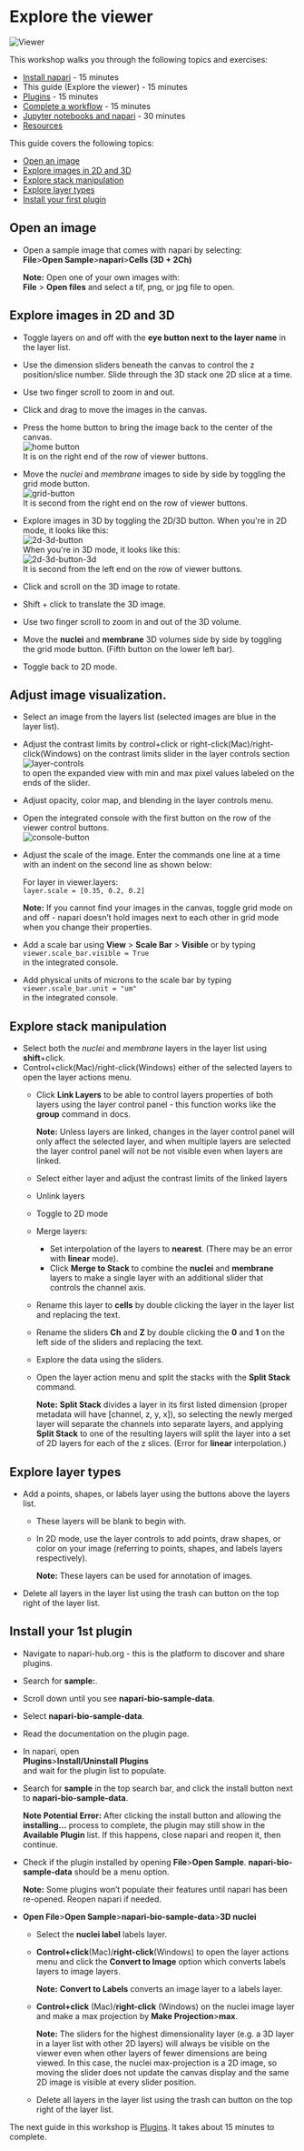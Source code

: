 # Explore the viewer

![Viewer](resources/viewer-with-arrows.png)  

This workshop walks you through the following topics and exercises: 

* [Install napari](intro-to-napari-workshop-guide-1-install-napari.md) - 15 minutes
* This guide (Explore the viewer) - 15 minutes 
* [Plugins](intro-to-napari-workshop-guide-3-plugins.md) - 15 minutes 
* [Complete a workflow](intro-to-napari-workshop-guide-4-complete-a-workflow.md) - 15 minutes 
* [Jupyter notebooks and napari](intro-to-napari-workshop-guide-5-jupyter-notebooks-and-jupyter-lab.md) - 30 minutes
* [Resources](intro-to-napari-workshop-guide-6-resources.md)

This guide covers the following topics:
* [Open an image](#open-an-image)
* [Explore images in 2D and 3D](#explore-images-in-2d-and-3d)  
* [Explore stack manipulation](#explore-stack-manipulation)  
* [Explore layer types](#explore-layer-types)  
* [Install your first plugin](#install-your-1st-plugin)

## Open an image    
  
* Open a sample image that comes with napari by selecting:  
**File**>**Open Sample**>**napari**>**Cells (3D + 2Ch)**  

   **Note:** Open one of your own images with:  
**File** > **Open files** and select a tif, png, or jpg file to open. 

## Explore images in 2D and 3D  

* Toggle layers on and off with the **eye button next to the layer name** in the layer list.  
* Use the dimension sliders beneath the canvas to  control the z position/slice number. Slide through the 3D stack one 2D slice at a time.  

* Use two finger scroll to zoom in and out.  

* Click and drag to move the images in the canvas.  

* Press the home button to bring the image back to the center of the canvas.  
![home button](resources/home-button.png)  
It is on the right end of the row of viewer buttons.  

* Move the _nuclei_ and _membrane_ images to side by side by toggling the grid mode button.  
![grid-button](resources/grid-button.png)  
It is second from the right end on the row of viewer buttons.  

* Explore images in 3D by toggling the 2D/3D button.  When you're in 2D mode, it looks like this:  
![2d-3d-button](resources/2d-3d-button-2d.png)  
When you're in 3D mode, it looks like this:  
![2d-3d-button-3d](resources/2d-3d-button-3d.png)  
It is second from the left end on the row of viewer buttons.   
* Click and scroll on the 3D image to rotate.	
* Shift + click to translate the 3D image.  
* Use two finger scroll to zoom in and out of the 3D volume. 
* Move the **nuclei** and **membrane** 3D volumes side by side by toggling the grid mode button. (Fifth button on the lower left bar).
* Toggle back to 2D mode.  
 
## Adjust image visualization.   
* Select an image from the layers list (selected images are blue in the layer list).  
* Adjust the contrast limits by control+click or right-click(Mac)/right-click(Windows) on the contrast limits slider in the layer controls section  
![layer-controls](resources/layer-controls.png)  
 to open the expanded view with min and max pixel values labeled on the ends of the slider.  
* Adjust opacity, color map, and blending  in the layer controls menu.  
* Open the integrated console with the first button on the row of the viewer control buttons.  
![console-button](resources/console-button.png)    
* Adjust the scale of the image. Enter the commands one line at a time with an indent on the second line as shown below: 

    For layer in viewer.layers:  
    ```layer.scale = [0.35, 0.2, 0.2]```

    **Note:** If you cannot find your images in the canvas, toggle grid mode on and off - napari doesn’t hold images next to each other in grid mode when you change their properties.  

* Add a scale bar using **View** > **Scale Bar** > **Visible** or by typing `viewer.scale_bar.visible = True`  
in the integrated console. 
* Add physical units of microns to the scale bar by typing `viewer.scale_bar.unit = "um"`  
in the integrated console.

## Explore stack manipulation  
* Select both the _nuclei_ and _membrane_ layers in the layer list using **shift**+click.  
* Control+click(Mac)/right-click(Windows) either of the selected layers to open the layer actions menu.  
    * Click **Link Layers** to be able to control layers properties of both layers using the layer control panel - this function works like the **group** command in docs.  

      **Note:** Unless layers are linked, changes in the layer control panel will only affect the selected layer, and when multiple layers are selected the layer control panel will not be not visible even when layers are linked.  

    * Select either layer and adjust the contrast limits of the linked layers  
    * Unlink layers  
    * Toggle to 2D mode  
    * Merge layers:	
        * Set interpolation of the layers to **nearest**. (There may be an error with **linear** mode).  
        * Click **Merge to Stack** to combine the **nuclei** and **membrane** layers to make a single layer with an additional slider that controls the channel axis.  
    * Rename this layer to **cells** by double clicking the layer in the layer list and replacing the text.  
    * Rename the sliders **Ch** and **Z** by double clicking the **0** and **1** on the left side of the sliders and replacing the text.  
    * Explore the data using the sliders.  
    * Open the layer action menu and split the stacks with the **Split Stack** command.  

         **Note:** **Split Stack** divides a layer in its first listed dimension (proper metadata will have [channel, z, y, x]), so selecting the newly merged layer will separate the channels into separate layers, and applying **Split Stack** to one of the resulting layers will split the layer into a set of 2D layers for each of the z slices. (Error for **linear** interpolation.)
         
## Explore layer types  
* Add a points, shapes, or labels layer using the buttons above the layers list.
    * These layers will be blank to begin with.  
    * In 2D mode, use the layer controls to add points, draw shapes, or color on your image (referring to points, shapes, and labels layers respectively).  

      **Note:** These layers can be used for annotation of images.  
* Delete all layers in the layer list using the trash can button on the top right of the layer list.  

## Install your 1st plugin  
* Navigate to napari-hub.org - this is the platform to discover and share plugins.  
* Search for **sample:**.
* Scroll down until you see **napari-bio-sample-data**.  
* Select **napari-bio-sample-data**.  
* Read the documentation on the plugin page.  
* In napari, open  
**Plugins**>**Install/Uninstall Plugins**   
and wait for the plugin list to populate.  
* Search for **sample** in the top search bar, and click the install button next to **napari-bio-sample-data**.  

    **Note Potential Error:** After clicking the install button and allowing the **installing…** process to complete, the plugin may still show in the **Available Plugin** list. If this happens, close napari and reopen it, then  continue.  

* Check if the plugin installed by opening **File**>**Open Sample**.  **napari-bio-sample-data** should be a menu option.  

    **Note:** Some plugins won’t populate their features until napari has been re-opened.  Reopen napari if needed.  
  
* **Open File**>**Open Sample**>**napari-bio-sample-data**>**3D nuclei**  
    * Select the **nuclei label** labels layer.
    * **Control+click**(Mac)/**right-click**(Windows) to open the layer actions menu and click the **Convert to Image** option which converts labels layers to image layers.  

       **Note:** **Convert to Labels** converts an image layer to a labels layer. 

    * **Control+click** (Mac)/**right-click** (Windows) on the nuclei image layer and make a max projection by **Make Projection**>**max**.  

       **Note:** The sliders for the highest dimensionality layer (e.g. a 3D layer in a layer list with other 2D layers) will always be visible on the viewer even when other layers of fewer dimensions are being viewed. In this case, the nuclei max-projection is a 2D image, so moving the slider does not update the canvas display and the same 2D image is visible at every slider position.  
    
    * Delete all layers in the layer list using the trash can button on the top right of the layer list.  

The next guide in this workshop is [Plugins](intro-to-napari-workshop-guide-3-plugins.md). It takes about 15 minutes to complete. 